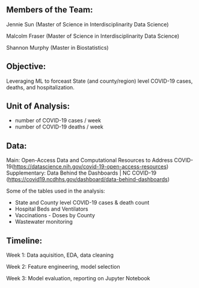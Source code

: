 ## Members of the Team:

Jennie Sun (Master of Science in Interdisciplinarity Data Science) 

Malcolm Fraser (Master of Science in Interdisciplinarity Data Science) 

Shannon Murphy (Master in Biostatistics) 


## Objective:
Leveraging ML to forceast State (and county/region) level COVID-19 cases, deaths, and hospitalization. 

## Unit of Analysis: 
- number of COVID-19 cases / week
- number of COVID-19 deaths / week

## Data:
Main: Open-Access Data and Computational Resources to Address COVID-19(https://datascience.nih.gov/covid-19-open-access-resources)
Supplementary: Data Behind the Dashboards | NC COVID-19 (https://covid19.ncdhhs.gov/dashboard/data-behind-dashboards)

Some of the tables used in the analysis:
- State and County level COVID-19 cases & death count
- Hospital Beds and Ventilators
- Vaccinations - Doses by County
- Wastewater monitoring 


## Timeline: 

Week 1: Data aquisition, EDA, data cleaning

Week 2: Feature engineering, model selection

Week 3: Model evaluation, reporting on Jupyter Notebook
